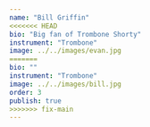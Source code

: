 ```yaml
---
name: "Bill Griffin"
<<<<<<< HEAD
bio: "Big fan of Trombone Shorty"
instrument: "Trombone"
image: ../../images/evan.jpg
=======
bio: ""
instrument: "Trombone"
image: ../../images/bill.jpg
order: 3
publish: true
>>>>>>> fix-main
---
```

